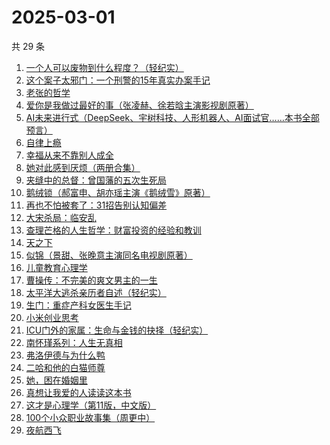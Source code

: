 # 2025-03-01

共 29 条

<!-- BEGIN WEREAD -->
<!-- 最后更新时间 2025-03-01 22:09:48 +0800 -->
1. [一个人可以废物到什么程度？（轻纪实）](https://weread.qq.com/web/bookDetail/783324e0813ab9b06g018543)
1. [这个案子太邪门：一个刑警的15年真实办案手记](https://weread.qq.com/web/bookDetail/4eb32330813ab9b03g017261)
1. [老张的哲学](https://weread.qq.com/web/bookDetail/c8032250727ab1b0c80934c)
1. [爱你是我做过最好的事（张凌赫、徐若晗主演影视剧原著）](https://weread.qq.com/web/bookDetail/bc8321105e217abc8d72cf1)
1. [AI未来进行式（DeepSeek、宇树科技、人形机器人、AI面试官……本书全部预言）](https://weread.qq.com/web/bookDetail/0bc32b20813ab6d9fg0114c1)
1. [自律上瘾](https://weread.qq.com/web/bookDetail/9e632410813ab9a63g0113ee)
1. [幸福从来不靠别人成全](https://weread.qq.com/web/bookDetail/e2732630813ab9aadg011b17)
1. [她对此感到厌烦（两册合集）](https://weread.qq.com/web/bookDetail/e8732330813ab8a71g0131d1)
1. [夹缝中的总督：曾国藩的五次生死局](https://weread.qq.com/web/bookDetail/3a132180813ab9affg019ed0)
1. [鹅绒锁（郝富申、胡亦瑶主演《鹅绒雪》原著）](https://weread.qq.com/web/bookDetail/a7032a90729c8587a70b1d5)
1. [再也不怕被套了：31招告别认知偏差](https://weread.qq.com/web/bookDetail/2ef32d80813ab998ag010616)
1. [大宋杀局：临安乱](https://weread.qq.com/web/bookDetail/d0d32710813ab9ae1g015c48)
1. [查理芒格的人生哲学：财富投资的经验和教训](https://weread.qq.com/web/bookDetail/6f7326c0813ab9acbg015659)
1. [天之下](https://weread.qq.com/web/bookDetail/4de326a0721770aa4de95f4)
1. [似锦（景甜、张晚意主演同名电视剧原著）](https://weread.qq.com/web/bookDetail/b95325807140610eb95ec01)
1. [儿童教育心理学](https://weread.qq.com/web/bookDetail/20532900813ab99fdg010a78)
1. [曹操传：不完美的爽文男主的一生](https://weread.qq.com/web/bookDetail/46132fa0813ab9aadg01418f)
1. [太平洋大逃杀亲历者自述（轻纪实）](https://weread.qq.com/web/bookDetail/ddf32850813ab9b05g019502)
1. [生门：重症产科女医生手记](https://weread.qq.com/web/bookDetail/2c332cb0813ab9acbg016954)
1. [小米创业思考](https://weread.qq.com/web/bookDetail/43832a10813ab703dg011c78)
1. [ICU门外的家属：生命与金钱的抉择（轻纪实）](https://weread.qq.com/web/bookDetail/ff332050813ab9b06g016853)
1. [南怀瑾系列：人生无真相](https://weread.qq.com/web/bookDetail/06e32560813ab7295g0190c2)
1. [弗洛伊德与为什么鸭](https://weread.qq.com/web/bookDetail/c8c32310813ab8250g018eec)
1. [二哈和他的白猫师尊](https://weread.qq.com/web/bookDetail/c1732d00813ab9af3g0196d0)
1. [她，困在婚姻里](https://weread.qq.com/web/bookDetail/a4032760813ab9acbg019c58)
1. [真想让我爱的人读读这本书](https://weread.qq.com/web/bookDetail/d1132330813ab8b52g011082)
1. [这才是心理学（第11版，中文版）](https://weread.qq.com/web/bookDetail/be232300813ab6c03g015645)
1. [100个小众职业故事集（周更中）](https://weread.qq.com/web/bookDetail/6d832b40813ab9a86g01102d)
1. [夜航西飞](https://weread.qq.com/web/bookDetail/f8d326c071a7542af8dc0e6)
<!-- END WEREAD -->
